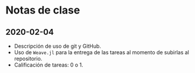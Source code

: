 # Notas de clase

## 2020-02-04

* Descripción de uso de git y GitHub.
* Uso de ``Weave.jl`` para la entrega de las tareas al momento de subirlas al repositorio.
* Calificación de tareas: 0 o 1.
